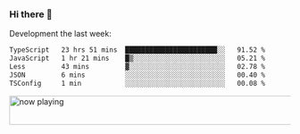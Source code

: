 ### Hi there 👋

Development the last week:
<!--START_SECTION:waka-->

```txt
TypeScript   23 hrs 51 mins  ███████████████████████░░   91.52 %
JavaScript   1 hr 21 mins    █▒░░░░░░░░░░░░░░░░░░░░░░░   05.21 %
Less         43 mins         ▓░░░░░░░░░░░░░░░░░░░░░░░░   02.78 %
JSON         6 mins          ░░░░░░░░░░░░░░░░░░░░░░░░░   00.40 %
TSConfig     1 min           ░░░░░░░░░░░░░░░░░░░░░░░░░   00.08 %
```

<!--END_SECTION:waka-->

<!--
**JASONPANGGO/jasonpanggo** is a ✨ _special_ ✨ repository because its `README.md` (this file) appears on your GitHub profile.

Here are some ideas to get you started:

- 🔭 I’m currently working on ...
- 🌱 I’m currently learning ...
- 👯 I’m looking to collaborate on ...
- 🤔 I’m looking for help with ...
- 💬 Ask me about ...
- 📫 How to reach me: ...
- 😄 Pronouns: ...
- ⚡ Fun fact: ...
-->

<a href="https://volt.fm/user/q8yd9e79csfr57rt" target="_blank"><img src="https://spotify-badge-egoist.vercel.app/api/now-playing" width="540" height="52" alt="now playing"></a>

